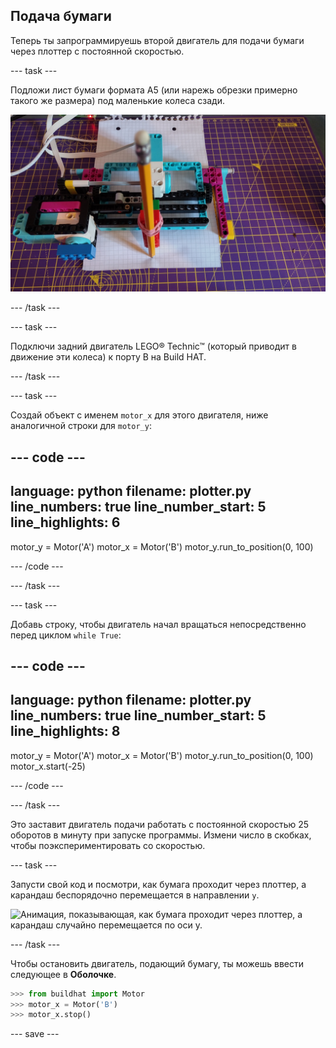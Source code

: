 ## Подача бумаги

Теперь ты запрограммируешь второй двигатель для подачи бумаги через плоттер с постоянной скоростью.

--- task ---

Подложи лист бумаги формата A5 (или нарежь обрезки примерно такого же размера) под маленькие колеса сзади.

![Бумага подается с задней стороны плоттера, так что кончик карандаша упирается в переднюю кромку.](images/paper_in.jpg)

--- /task ---

--- task ---

Подключи задний двигатель LEGO® Technic™ (который приводит в движение эти колеса) к порту B на Build HAT.

--- /task ---

--- task ---

Создай объект с именем `motor_x` для этого двигателя, ниже аналогичной строки для `motor_y`:

--- code ---
---
language: python filename: plotter.py line_numbers: true line_number_start: 5
line_highlights: 6
---

motor_y = Motor('A') motor_x = Motor('B') motor_y.run_to_position(0, 100)

--- /code ---

--- /task ---

--- task ---

Добавь строку, чтобы двигатель начал вращаться непосредственно перед циклом `while True`:

--- code ---
---
language: python filename: plotter.py line_numbers: true line_number_start: 5
line_highlights: 8
---

motor_y = Motor('A') motor_x = Motor('B') motor_y.run_to_position(0, 100) motor_x.start(-25)

--- /code ---

--- /task ---

Это заставит двигатель подачи работать с постоянной скоростью 25 оборотов в минуту при запуске программы. Измени число в скобках, чтобы поэкспериментировать со скоростью.

--- task ---

Запусти свой код и посмотри, как бумага проходит через плоттер, а карандаш беспорядочно перемещается в направлении `y`.

![Анимация, показывающая, как бумага проходит через плоттер, а карандаш случайно перемещается по оси y.](images/feeding_paper.gif)

--- /task ---

Чтобы остановить двигатель, подающий бумагу, ты можешь ввести следующее в **Оболочке**.

```python
>>> from buildhat import Motor
>>> motor_x = Motor('B')
>>> motor_x.stop()
```

--- save ---


